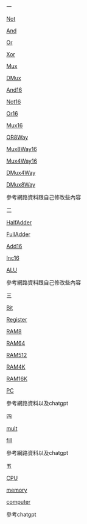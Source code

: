 一 

[Not](https://github.com/daibao87/qqq.github.io/blob/3f951d24cdf7b9610a6ec8a357ab5b8cd00b2f08/01/Not.hdl)

[And](https://github.com/daibao87/qqq.github.io/blob/137828a7de29d09e1fbbb470a11d66cedf324718/01/And.hdl)

[Or](https://github.com/daibao87/qqq.github.io/blob/137828a7de29d09e1fbbb470a11d66cedf324718/01/Or.hdl)

[Xor](https://github.com/daibao87/qqq.github.io/blob/137828a7de29d09e1fbbb470a11d66cedf324718/01/Xor.hdl)

[Mux](https://github.com/daibao87/qqq.github.io/blob/137828a7de29d09e1fbbb470a11d66cedf324718/01/Mux.hdl)

[DMux](https://github.com/daibao87/qqq.github.io/blob/master/01/DMux.hdl)

[And16](https://github.com/daibao87/qqq.github.io/blob/master/01/And16.hdl)

[Not16](https://github.com/daibao87/qqq.github.io/blob/master/01/Not16.hdl)

[Or16](https://github.com/daibao87/qqq.github.io/blob/master/01/Or16.hdll)

[Mux16](https://github.com/daibao87/qqq.github.io/blob/master/01/Mux16.hdl)

[OR8Way](https://github.com/daibao87/qqq.github.io/blob/master/01/Or8Way.hdl)

[Mux8Way16](https://github.com/daibao87/qqq.github.io/blob/master/01/Mux8Way16.hdl)

[Mux4Way16](https://github.com/daibao87/qqq.github.io/blob/master/01/Mux4Way16.hdl)

[DMux4Way](https://github.com/daibao87/qqq.github.io/blob/master/01/DMux4Way.hdl)

[DMux8Way]([https://github.com/daibao87/qqq.github.io/blob/master/01/DMux4Way.hdl)

參考網路資料跟自己修改些內容

二

[HalfAdder](https://github.com/daibao87/qqq.github.io/blob/master/02/HalfAdder.hdl)

[FullAdder](https://github.com/daibao87/qqq.github.io/blob/master/02/FullAdder.hdl)

[Add16](https://github.com/daibao87/qqq.github.io/blob/master/02/Add16.hdll)

[Inc16](https://github.com/daibao87/qqq.github.io/blob/master/02/Inc16.hdl)

[ALU](https://github.com/daibao87/qqq.github.io/blob/master/02/ALU.hdl)

參考網路資料跟自己修改些內容

三

[Bit](https://github.com/daibao87/qqq.github.io/blob/master/03/a/Bit.hdl)

[Register](https://github.com/daibao87/qqq.github.io/blob/master/03/a/Register.hdl)

[RAM8](https://github.com/daibao87/qqq.github.io/blob/master/03/a/RAM8.hdll)

[RAM64](https://github.com/daibao87/qqq.github.io/blob/master/03/a/RAM64.hdl)

[RAM512](https://github.com/daibao87/qqq.github.io/blob/master/03/b/RAM512.hdl)

[RAM4K](https://github.com/daibao87/qqq.github.io/blob/master/03/b/RAM4K.hdl)

[RAM16K](https://github.com/daibao87/qqq.github.io/blob/master/03/b/RAM16K.hdl)

[PC](https://github.com/daibao87/qqq.github.io/blob/master/03/a/PC.hdl)

參考網路資料以及chatgpt

四

[mult](https://github.com/daibao87/qqq.github.io/blob/master/04/mult/mult.asm)

[fill](https://github.com/daibao87/qqq.github.io/blob/master/04/fill/Fill.asm)

參考網路資料以及chatgpt

五

[CPU](https://github.com/daibao87/qqq.github.io/blob/master/05/CPU.hdl)

[memory](https://github.com/daibao87/qqq.github.io/blob/master/05/Memory.hdl)

[computer](https://github.com/daibao87/qqq.github.io/blob/master/05/Computer.hdl)

參考chatgpt
